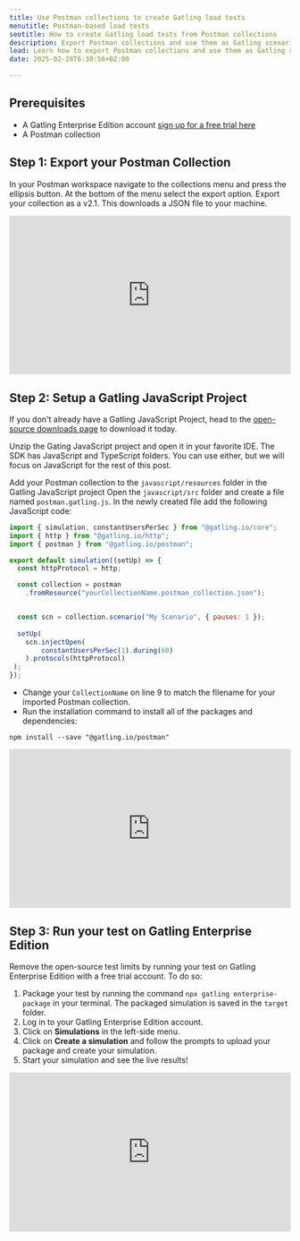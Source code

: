 ```yaml
---
title: Use Postman collections to create Gatling load tests
menutitle: Postman-based load tests
seotitle: How to create Gatling load tests from Postman collections
description: Export Postman collections and use them as Gatling scenarios. 
lead: Learn how to export Postman collections and use them as Gatling scenarios.
date: 2025-02-28T6:30:56+02:00

---
```


## Prerequisites

- A Gatling Enterprise Edition account [sign up for a free trial here](https://cloud.gatling.io/)
- A Postman collection

## Step 1: Export your Postman Collection

In your Postman workspace navigate to the collections menu and press the ellipsis button. At the bottom of the menu select the export option. Export your collection as a v2.1. This downloads a JSON file to your machine.

<div style="position: relative; overflow: hidden; max-width: 100%; padding-bottom: 56.25%; margin: 0px;"><iframe width="560" height="315" src="https://demo.arcade.software/qT3USG1Adi0NoGUfkKnL?embed&show_copy_link=true" title="Export your Postman Collection" frameborder="0" allow="accelerometer; autoplay; clipboard-write; encrypted-media; gyroscope; picture-in-picture; web-share" referrerpolicy="strict-origin-when-cross-origin" allowfullscreen="" style="position: absolute; top: 0px; left: 0px; width: 100%; height: 100%; border: none;"></iframe></div>

## Step 2: Setup a Gatling JavaScript Project

If you don't already have a Gatling JavaScript Project, head to the [open-source downloads page](https://hubs.ly/Q02_3LcX0) to download it today.

Unzip the Gating JavaScript project and open it in your favorite IDE. The SDK has JavaScript and TypeScript folders. You can use either, but we will focus on JavaScript for the rest of this post.

Add your Postman collection to the `javascript/resources` folder in the Gatling JavaScript project
Open the `javascript/src` folder and create a file named `postman.gatling.js`.
In the newly created file add the following JavaScript code:

```javascript
import { simulation, constantUsersPerSec } from "@gatling.io/core";
import { http } from "@gatling.io/http"; 
import { postman } from "@gatling.io/postman";

export default simulation((setUp) => {
  const httpProtocol = http;

  const collection = postman
    .fromResource("yourCollectionName.postman_collection.json");


  const scn = collection.scenario("My Scenario", { pauses: 1 });
  
  setUp(
    scn.injectOpen(
        constantUsersPerSec(1).during(60)
    ).protocols(httpProtocol)
 ); 
});
```

- Change your `CollectionName` on line 9 to match the filename for your imported Postman collection.
- Run the installation command to install all of the packages and dependencies:

```console
npm install --save "@gatling.io/postman"
```

<div style="position: relative; overflow: hidden; max-width: 100%; padding-bottom: 56.25%; margin: 0px;"><iframe width="560" height="315" src="https://demo.arcade.software/73pR4BgMxkhNDo2gig4i?embed&show_copy_link=true" title="Setup a Gatling JavaScript Project" frameborder="0" allow="accelerometer; autoplay; clipboard-write; encrypted-media; gyroscope; picture-in-picture; web-share" referrerpolicy="strict-origin-when-cross-origin" allowfullscreen="" style="position: absolute; top: 0px; left: 0px; width: 100%; height: 100%; border: none;"></iframe></div>

## Step 3: Run your test on Gatling Enterprise Edition

Remove the open-source test limits by running your test on Gatling Enterprise Edition with a free trial account. To do so:

1. Package your test by running the command `npx gatling enterprise-package` in your terminal. The packaged simulation is saved in the `target` folder.
2. Log in to your Gatling Enterprise Edition account.
3. Click on **Simulations** in the left-side menu.
4. Click on **Create a simulation** and follow the prompts to upload your package and create your simulation.
5. Start your simulation and see the live results!

<div style="position: relative; overflow: hidden; max-width: 100%; padding-bottom: 56.25%; margin: 0px;"><iframe width="560" height="315" src="https://demo.arcade.software/Ac2v3b1ldJUxMyuSCESd?embed&show_copy_link=true" title="Run your test on Gatling Enterprise Edition" frameborder="0" allow="accelerometer; autoplay; clipboard-write; encrypted-media; gyroscope; picture-in-picture; web-share" referrerpolicy="strict-origin-when-cross-origin" allowfullscreen="" style="position: absolute; top: 0px; left: 0px; width: 100%; height: 100%; border: none;"></iframe></div>
